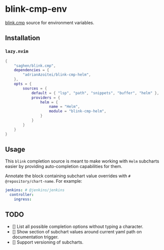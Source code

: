# blink-cmp-env

[blink.cmp](https://github.com/Saghen/blink.cmp) source for environment variables.

## Installation

### `lazy.nvim`

```lua
{
    "saghen/blink.cmp",
    dependencies = {
        "adrianAzoitei/blink-cmp-helm",
    },
    opts = {
        sources = {
            default = { "lsp", "path", "snippets", "buffer", "helm" },
            providers = {
                helm = {
                    name = "Helm",
                    module = "blink-cmp-helm",
                }
            }
        }
    }
}
```

## Usage
This `blink` completion source is meant to make working with `Helm` subcharts easier by providing auto-completion capabilities for them.

Annotate the block containing subchart value overrides with `# @repository/chart-name`. For example:

```yaml
jenkins: # @jenkins/jenkins
  controller:
    ingress:
```

## TODO
- [] List all possible completion options without typing a character.
- [] Show section of subchart values around current yaml path on documentation trigger.
- [] Support versioning of subcharts.
